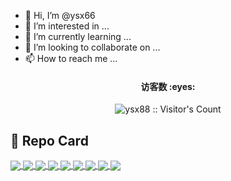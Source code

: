- 👋 Hi, I’m @ysx66
- 👀 I’m interested in ...
- 🌱 I’m currently learning ...
- 💞️ I’m looking to collaborate on ...
- 📫 How to reach me ...

<!---
ysx66/ysx66 is a ✨ special ✨ repository because its `README.md` (this file) appears on your GitHub profile.
You can click the Preview link to take a look at your changes.
--->

<h4 align="center">访客数 :eyes:</h4>
<p align="center"><img src="https://profile-counter.glitch.me/ysx88/count.svg" alt="ysx88 :: Visitor's Count" /></p>

## :sparkling_heart: Repo Card
<a href="https://github.com/ysx66/OpenWrt">
  <img align="center" src="https://github-readme-stats.vercel.app/api/pin/?username=ysx66&repo=OpenWrt&theme=buefy" />
</a>
<a href="https://github.com/ysx66/NanoPi-R2S">
  <img align="center" src="https://github-readme-stats.vercel.app/api/pin/?username=ysx66&repo=NanoPi-R2S&theme=transparent" />
</a>
<a href="https://github.com/ysx66/x86-64">
  <img align="center" src="https://github-readme-stats.vercel.app/api/pin/?username=ysx66&repo=x86-64&theme=flag-india" />
</a>
<a href="https://github.com/ysx66/Phicomm-N1">
  <img align="center" src="https://github-readme-stats.vercel.app/api/pin/?username=ysx66&repo=Phicomm-N1&theme=vue" />
</a>
<a href="https://github.com/ysx66/clash_for_windows_pkg">
  <img align="center" src="https://github-readme-stats.vercel.app/api/pin/?username=ysx66&repo=clash_for_windows_pkg&theme=transparent" />
</a>
<a href="https://github.com/ysx66/Clash_Chinese_Patch">
  <img align="center" src="https://github-readme-stats.vercel.app/api/pin/?username=ysx66&repo=Clash_Chinese_Patch&theme=transparent" />
</a>
<a href="https://github.com/ysx66/Actions-OpenWrt">
  <img align="center" src="https://github-readme-stats.vercel.app/api/pin/?username=ysx66&repo=Actions-OpenWrt&theme=transparent" />
</a>
<a href="https://github.com/ysx66/Actions_OpenWrt-Amlogic">
  <img align="center" src="https://github-readme-stats.vercel.app/api/pin/?username=ysx66&repo=Actions_OpenWrt-Amlogic&theme=transparent" />
</a>
<a href="https://github.com/ysx66/free">
  <img align="center" src="https://github-readme-stats.vercel.app/api/pin/?username=ysx66&repo=free&theme=transparent" />
</a>
